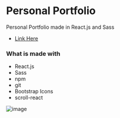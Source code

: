 # Personal Portfolio

Personal Portfolio made in React.js and Sass

- [Link Here](https://jameshan2002.github.io)

### What is made with
- React.js
- Sass
- npm
- git
- Bootstrap Icons
- scroll-react

![image](https://user-images.githubusercontent.com/77949696/132927094-4f24d944-b0db-4a07-b631-e93dc17ec8f4.png)
